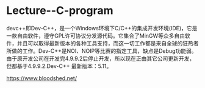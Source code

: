 # Lecture--C-program

devc++即Dev-C++，是一个Windows环境下C/C++的集成开发环境(IDE)，它是一款自由软件，遵守GPL许可协议分发源代码。它集合了MinGW等众多自由软件，并且可以取得最新版本的各种工具支持，而这一切工作都是来自全球的狂热者所做的工作。Dev-C++是NOI、NOIP等比赛的指定工具，缺点是Debug功能弱。由于原开发公司在开发完4.9.9.2后停止开发，所以现在正由其它公司更新开发，但都基于4.9.9.2.Dev-C++ 最新版本：5.11。


https://www.bloodshed.net/
